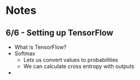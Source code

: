 Notes
=====

6/6 - Setting up TensorFlow
---
- What is TensorFlow?
- Softmax
    - Lets us convert values to probabilities
    - We can calculate cross entropy with outputs
- 
